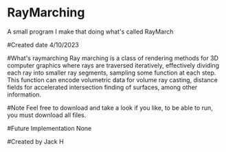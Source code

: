 # RayMarching
A small program I make that doing what's called RayMarch 

#Created date 4/10/2023

#What's raymarching
Ray marching is a class of rendering methods for 3D computer graphics where rays are traversed iteratively, effectively dividing each ray into smaller ray segments, sampling some function at each step. This function can encode volumetric data for volume ray casting, distance fields for accelerated intersection finding of surfaces, among other information.

#Note
Feel free to download and take a look if you like, to be able to run, you must download all files. 



#Future Implementation
None

#Created by
Jack H

